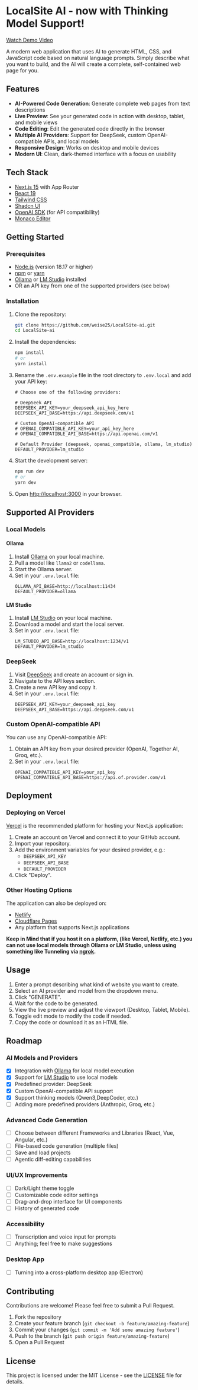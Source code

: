 # LocalSite AI - now with Thinking Model Support!

[Watch Demo Video](public/demo.mp4)

A modern web application that uses AI to generate HTML, CSS, and JavaScript code based on natural language prompts. Simply describe what you want to build, and the AI will create a complete, self-contained web page for you.

## Features

- **AI-Powered Code Generation**: Generate complete web pages from text descriptions
- **Live Preview**: See your generated code in action with desktop, tablet, and mobile views
- **Code Editing**: Edit the generated code directly in the browser
- **Multiple AI Providers**: Support for DeepSeek, custom OpenAI-compatible APIs, and local models
- **Responsive Design**: Works on desktop and mobile devices
- **Modern UI**: Clean, dark-themed interface with a focus on usability

## Tech Stack

- [Next.js 15](https://nextjs.org/) with App Router
- [React 19](https://react.dev/)
- [Tailwind CSS](https://tailwindcss.com/)
- [Shadcn UI](https://ui.shadcn.com/)
- [OpenAI SDK](https://github.com/openai/openai-node) (for API compatibility)
- [Monaco Editor](https://microsoft.github.io/monaco-editor/)

## Getting Started

### Prerequisites

- [Node.js](https://nodejs.org/) (version 18.17 or higher)
- [npm](https://www.npmjs.com/) or [yarn](https://yarnpkg.com/)
- [Ollama](https://ollama.com/download/) or [LM Studio](https://lmstudio.ai/) installed 
- OR an API key from one of the supported providers (see below)

### Installation

1. Clone the repository:
   ```bash
   git clone https://github.com/weise25/LocalSite-ai.git
   cd LocalSite-ai
   ```

2. Install the dependencies:
   ```bash
   npm install
   # or
   yarn install
   ```

3. Rename the `.env.example` file in the root directory to `.env.local` and add your API key:
   ```
   # Choose one of the following providers:

   # DeepSeek API
   DEEPSEEK_API_KEY=your_deepseek_api_key_here
   DEEPSEEK_API_BASE=https://api.deepseek.com/v1

   # Custom OpenAI-compatible API
   # OPENAI_COMPATIBLE_API_KEY=your_api_key_here
   # OPENAI_COMPATIBLE_API_BASE=https://api.openai.com/v1

   # Default Provider (deepseek, openai_compatible, ollama, lm_studio)
   DEFAULT_PROVIDER=lm_studio
   ```

4. Start the development server:
   ```bash
   npm run dev
   # or
   yarn dev
   ```

5. Open [http://localhost:3000](http://localhost:3000) in your browser.

## Supported AI Providers

### Local Models

#### Ollama

1. Install [Ollama](https://ollama.ai/) on your local machine.
2. Pull a model like `llama2` or `codellama`.
3. Start the Ollama server.
4. Set in your `.env.local` file:
   ```
   OLLAMA_API_BASE=http://localhost:11434
   DEFAULT_PROVIDER=ollama
   ```

#### LM Studio

1. Install [LM Studio](https://lmstudio.ai/) on your local machine.
2. Download a model and start the local server.
3. Set in your `.env.local` file:
   ```
   LM_STUDIO_API_BASE=http://localhost:1234/v1
   DEFAULT_PROVIDER=lm_studio
   ```

### DeepSeek

1. Visit [DeepSeek](https://platform.deepseek.com) and create an account or sign in.
2. Navigate to the API keys section.
3. Create a new API key and copy it.
4. Set in your `.env.local` file:
   ```
   DEEPSEEK_API_KEY=your_deepseek_api_key
   DEEPSEEK_API_BASE=https://api.deepseek.com/v1
   ```

### Custom OpenAI-compatible API

You can use any OpenAI-compatible API:

1. Obtain an API key from your desired provider (OpenAI, Together AI, Groq, etc.).
2. Set in your `.env.local` file:
   ```
   OPENAI_COMPATIBLE_API_KEY=your_api_key
   OPENAI_COMPATIBLE_API_BASE=https://api.of.provider.com/v1
   ```

## Deployment

### Deploying on Vercel

[Vercel](https://vercel.com) is the recommended platform for hosting your Next.js application:

1. Create an account on Vercel and connect it to your GitHub account.
2. Import your repository.
3. Add the environment variables for your desired provider, e.g.:
   - `DEEPSEEK_API_KEY`
   - `DEEPSEEK_API_BASE`
   - `DEFAULT_PROVIDER`
4. Click "Deploy".

### Other Hosting Options

The application can also be deployed on:
- [Netlify](https://netlify.com)
- [Cloudflare Pages](https://pages.cloudflare.com)
- Any platform that supports Next.js applications

**Keep in Mind that if you host it on a platform, (like Vercel, Netlify, etc.) you can not use local models through Ollama or LM Studio, unless using something like Tunneling via [ngrok](https://ngrok.com).**

## Usage

1. Enter a prompt describing what kind of website you want to create.
2. Select an AI provider and model from the dropdown menu.
3. Click "GENERATE".
4. Wait for the code to be generated.
5. View the live preview and adjust the viewport (Desktop, Tablet, Mobile).
6. Toggle edit mode to modify the code if needed.
7. Copy the code or download it as an HTML file.

## Roadmap

### AI Models and Providers
- [x] Integration with [Ollama](https://ollama.ai) for local model execution
- [x] Support for [LM Studio](https://lmstudio.ai) to use local models
- [x] Predefined provider: DeepSeek
- [x] Custom OpenAI-compatible API support
- [x] Support thinking models (Qwen3,DeepCoder, etc.)
- [ ] Adding more predefined providers (Anthropic, Groq, etc.)

### Advanced Code Generation
- [ ] Choose between different Frameworks and Libraries (React, Vue, Angular, etc.)
- [ ] File-based code generation (multiple files)
- [ ] Save and load projects
- [ ] Agentic diff-editing capabilities

### UI/UX Improvements
- [ ] Dark/Light theme toggle
- [ ] Customizable code editor settings
- [ ] Drag-and-drop interface for UI components
- [ ] History of generated code

### Accessibility
- [ ] Transcription and voice input for prompts
- [ ] Anything; feel free to make suggestions 

### Desktop App
- [ ] Turning into a cross-platform desktop app (Electron)


## Contributing

Contributions are welcome! Please feel free to submit a Pull Request.

1. Fork the repository
2. Create your feature branch (`git checkout -b feature/amazing-feature`)
3. Commit your changes (`git commit -m 'Add some amazing feature'`)
4. Push to the branch (`git push origin feature/amazing-feature`)
5. Open a Pull Request

## License

This project is licensed under the MIT License - see the [LICENSE](LICENSE) file for details.

